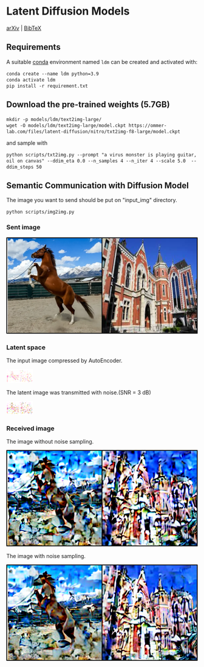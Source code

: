 # Latent Diffusion Models
[arXiv](https://arxiv.org/abs/2112.10752) | [BibTeX](#bibtex)








  
## Requirements
A suitable [conda](https://conda.io/) environment named `ldm` can be created
and activated with:

```
conda create --name ldm python=3.9
conda activate ldm
pip install -r requirement.txt
```


## Download the pre-trained weights (5.7GB)
```
mkdir -p models/ldm/text2img-large/
wget -O models/ldm/text2img-large/model.ckpt https://ommer-lab.com/files/latent-diffusion/nitro/txt2img-f8-large/model.ckpt
```
and sample with
```
python scripts/txt2img.py --prompt "a virus monster is playing guitar, oil on canvas" --ddim_eta 0.0 --n_samples 4 --n_iter 4 --scale 5.0  --ddim_steps 50
```
## Semantic Communication with Diffusion Model
The image you want to send should be put on "input_img" directory.
```
python scripts/img2img.py
```

### Sent image
![original image](./outputs/uinput.png)

### Latent space
The input image compressed by AutoEncoder.

![latent image](./outputs/z.png)

The latent image was transmitted with noise.(SNR = 3 dB)

![latent image with noise](./outputs/z_3.png)
### Received image
The image without noise sampling.

![image with no sampling](./outputs/nosample_3.png)

The image with noise sampling.

![image with sampling](./outputs/output_3.png)










